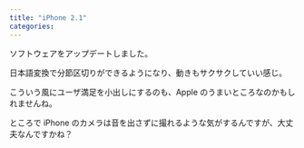 ```yaml
---
title: "iPhone 2.1"
categories:
---
```


ソフトウェアをアップデートしました。

日本語変換で分節区切りができるようになり、動きもサクサクしていい感じ。

こういう風にユーザ満足を小出しにするのも、Apple のうまいところなのかもしれませんね。

ところで iPhone のカメラは音を出さずに撮れるような気がするんですが、大丈夫なんですかね？
